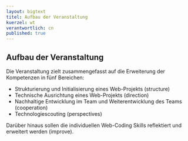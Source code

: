 ```yaml
---
layout: bigtext
titel: Aufbau der Veranstaltung
kuerzel: wt
verantwortlich: cn
published: true
---
```


## Aufbau der Veranstaltung

Die Veranstaltung zielt zusammengefasst auf die Erweiterung der Kompetenzen in fünf Bereichen:
- Strukturierung und Initialisierung eines Web-Projekts (structure)
- Technische Ausrichtung eines Web-Projekts (direction)
- Nachhaltige Entwicklung im Team und Weiterentwicklung des Teams (cooperation)
- Technologiescouting (perspectives)

Darüber hinaus sollen die individuellen Web-Coding Skills reflektiert und erweitert werden (improve).